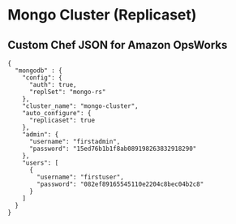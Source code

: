 # Mongo Cluster (Replicaset)

## Custom Chef JSON for Amazon OpsWorks

```
{
  "mongodb" : {
    "config": {
      "auth": true,
      "replSet": "mongo-rs"
    },
    "cluster_name": "mongo-cluster",
    "auto_configure": {
      "replicaset": true
    },
    "admin": {
      "username": "firstadmin",
      "password": "15ed76b1b1f8ab089198263832918290"
    },
    "users": [
      {
        "username": "firstuser",
        "password": "082ef89165545110e2204c8bec04b2c8"
      }
    ]
  }
}
```